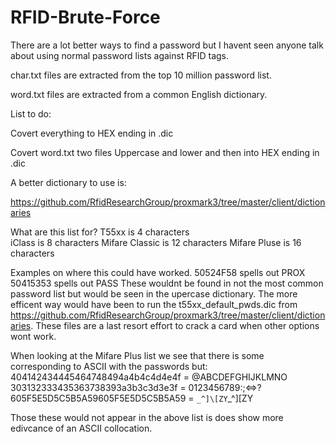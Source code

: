 # RFID-Brute-Force

There are a lot better ways to find a password but I havent seen anyone talk about using normal password lists against RFID tags.


char.txt files are extracted from the top 10 million password list.

word.txt files are extracted from a common English dictionary.

List to do:

Covert everything to HEX ending in .dic

Covert word.txt two files Uppercase and lower and then into HEX ending in .dic



A better dictionary to use is:

https://github.com/RfidResearchGroup/proxmark3/tree/master/client/dictionaries


What are this list for?
T55xx is 4 characters  
iClass is 8 characters 
Mifare Classic is 12 characters 
Mifare Pluse is 16 characters 

Examples on where this could have worked.
50524F58 spells out PROX
50415353 spells out PASS
These wouldnt be found in not the most common password list but would be seen in the upercase dictionary. The more efficent way would have been to run the t55xx_default_pwds.dic from https://github.com/RfidResearchGroup/proxmark3/tree/master/client/dictionaries. These files are a last resort effort to crack a card when other options wont work.

When looking at the Mifare Plus list we see that there is some corresponding to ASCII with the passwords but: 
404142434445464748494a4b4c4d4e4f = @ABCDEFGHIJKLMNO
303132333435363738393a3b3c3d3e3f = 0123456789:;<=>?
605F5E5D5C5B5A59605F5E5D5C5B5A59 = `_^]\[ZY`_^]\[ZY

Those these would not appear in the above list is does show more edivcance of an ASCII collocation.  
